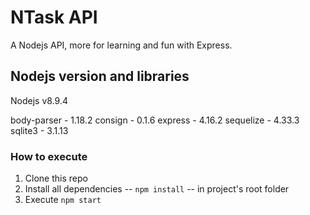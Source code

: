 # NTask API

A Nodejs API, more for learning and fun with Express.

## Nodejs version and libraries
Nodejs v8.9.4

body-parser - 1.18.2
consign - 0.1.6
express - 4.16.2
sequelize - 4.33.3
sqlite3 - 3.1.13

### How to execute
1. Clone this repo
2. Install all dependencies -- `npm install` -- in project's root folder
3. Execute `npm start`
